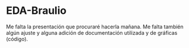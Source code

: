 # EDA-Braulio
Me falta la presentación que procuraré hacerla mañana. Me falta también algún ajuste y alguna adición de documentación utilizada y de gráficas (código).
